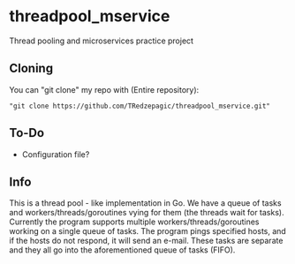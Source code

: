 # threadpool_mservice
Thread pooling and microservices practice project
## Cloning
You can "git clone" my repo with (Entire repository):

```
"git clone https://github.com/TRedzepagic/threadpool_mservice.git"
```
## To-Do
-   Configuration file?
## Info
This is a thread pool - like implementation in Go. We have a queue of tasks and workers/threads/goroutines vying for them (the threads wait for tasks).
Currently the program supports multiple workers/threads/goroutines working on a single queue of tasks. The program pings specified hosts, and if the hosts do not respond, it will send an e-mail. These tasks are separate and they all go into the aforementioned queue of tasks (FIFO).
